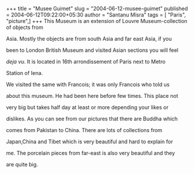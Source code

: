 +++
title = "Musee Guimet"
slug = "2004-06-12-musee-guimet"
published = 2004-06-12T09:22:00+05:30
author = "Santanu Misra"
tags = [ "Paris", "picture",]
+++
This Museum is an extension of Louvre Museum-collection of objects from

Asia. Mostly the objects are from south Asia and far east Asia, if you

been to London British Museum and visited Asian sections you will feel

*deja vu*. It is located in 16th arrondissement of Paris next to Metro

Station of Iena.



We visited the same with Francois; it was only Francois who told us

about this museum. He had been here before few times. This place not

very big but takes half day at least or more depending your likes or

dislikes. As you can see from our pictures that there are Buddha which

comes from Pakistan to China. There are lots of collections from

Japan,China and Tibet which is very beautiful and hard to explain for

me. The porcelain pieces from far-east is also very beautiful and they

are quite big.
